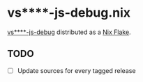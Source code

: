 # vs\*\*\*\*-js-debug.nix

[vs\*\*\*\*-js-debug][vscode-js-debug] distributed as a [Nix Flake].

## TODO

- [ ] Update sources for every tagged release

[vscode-js-debug]: https://github.com/microsoft/vscode-js-debug
[Nix Flake]: https://nixos.wiki/wiki/Flakes
